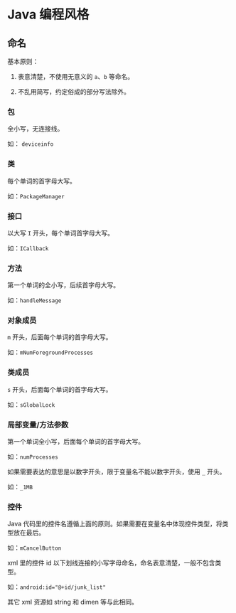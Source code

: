 # Java 编程风格

## 命名

基本原则：

1. 表意清楚，不使用无意义的 `a`、`b` 等命名。

2. 不乱用简写，约定俗成的部分写法除外。

### 包

全小写，无连接线。

如： `deviceinfo`

### 类

每个单词的首字母大写。

如：`PackageManager`

### 接口

以大写 `I` 开头，每个单词首字母大写。

如：`ICallback`

### 方法

第一个单词的全小写，后续首字母大写。

如：`handleMessage`

### 对象成员

`m` 开头，后面每个单词的首字母大写。

如：`mNumForegroundProcesses`

### 类成员

`s` 开头，后面每个单词的首字母大写。

如：`sGlobalLock`

### 局部变量/方法参数

第一个单词全小写，后面每个单词的首字母大写。

如：`numProcesses`

如果需要表达的意思是以数字开头，限于变量名不能以数字开头，使用 `_` 开头。

如：`_1MB`

### 控件

Java 代码里的控件名遵循上面的原则。如果需要在变量名中体现控件类型，将类型放在最后。

如：`mCancelButton`

xml 里的控件 id 以下划线连接的小写字母命名，命名表意清楚，一般不包含类型。

如：`android:id="@+id/junk_list"`

其它 xml 资源如 string 和 dimen 等与此相同。
